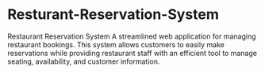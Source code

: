 # Resturant-Reservation-System
Restaurant Reservation System  A streamlined web application for managing restaurant bookings. This system allows customers to easily make reservations while providing restaurant staff with an efficient tool to manage seating, availability, and customer information.
